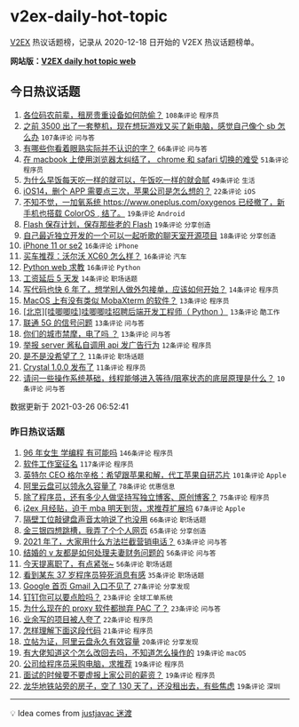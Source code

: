 # v2ex-daily-hot-topic

[V2EX](https://www.v2ex.com/) 热议话题榜，记录从 2020-12-18 日开始的 V2EX 热议话题榜单。

**网站版：[V2EX daily hot topic web](https://boojack.github.io/v2ex-daily-hot-topic-web/)**

## 今日热议话题

<!-- TODAY BEGIN -->

1. [各位码农前辈，租房贵重设备如何防偷？](https://www.v2ex.com/t/765254) `108条评论` `程序员`
1. [之前 3500 出了一套整机，现在想玩游戏又买了新电脑，感觉自己像个 sb 怎么办](https://www.v2ex.com/t/765249) `107条评论` `问与答`
1. [有哪些你看着眼熟实际并不认识的字？](https://www.v2ex.com/t/765262) `66条评论` `问与答`
1. [在 macbook 上使用浏览器太纠结了， chrome 和 safari 切换的难受](https://www.v2ex.com/t/765288) `51条评论` `程序员`
1. [为什么早饭每天吃一样的就可以，午饭吃一样的就会腻](https://www.v2ex.com/t/765250) `49条评论` `生活`
1. [iOS14，删个 APP 需要点三次，苹果公司是怎么想的？](https://www.v2ex.com/t/765353) `22条评论` `iOS`
1. [不知不觉，一加氧系统 https://www.oneplus.com/oxygenos 已经撤了，新手机也搭载 ColorOS , 结了。](https://www.v2ex.com/t/765322) `19条评论` `Android`
1. [Flash 保存计划，保存那些老的 Flash](https://www.v2ex.com/t/765236) `19条评论` `分享创造`
1. [自己最近独立开发的一个可以一起听歌的聊天室开源项目](https://www.v2ex.com/t/765354) `18条评论` `分享创造`
1. [iPhone 11 or se2](https://www.v2ex.com/t/765367) `16条评论` `iPhone`
1. [买车推荐：沃尔沃 XC60 怎么样？](https://www.v2ex.com/t/765252) `16条评论` `汽车`
1. [Python web 求教](https://www.v2ex.com/t/765246) `16条评论` `Python`
1. [工资延后 5 天发](https://www.v2ex.com/t/765266) `14条评论` `职场话题`
1. [写代码也快 6 年了，想学别人做外包接单，应该如何开始？](https://www.v2ex.com/t/765251) `14条评论` `程序员`
1. [MacOS 上有没有类似 MobaXterm 的软件？](https://www.v2ex.com/t/765361) `13条评论` `程序员`
1. [[北京][哇唧唧哇]哇唧唧哇招聘后端开发工程师（ Python ）](https://www.v2ex.com/t/765355) `13条评论` `酷工作`
1. [联通 5G 的信号问题](https://www.v2ex.com/t/765238) `13条评论` `问与答`
1. [你们的城市禁摩，电了吗 ？](https://www.v2ex.com/t/765253) `13条评论` `问与答`
1. [举报 server 酱私自调用 api 发广告行为](https://www.v2ex.com/t/765309) `12条评论` `程序员`
1. [是不是没希望了？](https://www.v2ex.com/t/765364) `11条评论` `职场话题`
1. [Crystal 1.0.0 发布了](https://www.v2ex.com/t/765241) `11条评论` `程序员`
1. [请问一些操作系统基础，线程能够进入等待/阻塞状态的底层原理是什么？](https://www.v2ex.com/t/765341) `10条评论` `问与答`

数据更新于 2021-03-26 06:52:41

<!-- TODAY END -->

### 昨日热议话题

<!-- YESTERDAY BEGIN -->

1. [96 年女生 学编程 有可能吗](https://www.v2ex.com/t/765087) `146条评论` `程序员`
1. [软件工作室征名](https://www.v2ex.com/t/765071) `117条评论` `程序员`
1. [英特尔 CEO 格尔辛格：希望跟苹果和解，代工苹果自研芯片](https://www.v2ex.com/t/764844) `101条评论` `Apple`
1. [阿里云盘可以领永久容量了](https://www.v2ex.com/t/764995) `78条评论` `优惠信息`
1. [除了程序员，还有多少人做坚持写独立博客、原创博客？](https://www.v2ex.com/t/764879) `75条评论` `程序员`
1. [i2ex 月经贴，迫于 mba 明天到货，求推荐扩展坞](https://www.v2ex.com/t/764924) `67条评论` `Apple`
1. [隔壁工位敲键盘声音太响说了也没用](https://www.v2ex.com/t/765091) `66条评论` `职场话题`
1. [金三银四想跳槽，我弄了个个人网页](https://www.v2ex.com/t/764950) `65条评论` `分享创造`
1. [2021 年了，大家用什么方法拦截营销电话？](https://www.v2ex.com/t/764883) `63条评论` `问与答`
1. [结婚的 v 友都是如何处理夫妻财务问题的](https://www.v2ex.com/t/764964) `56条评论` `问与答`
1. [今天提离职了，有点紧张~](https://www.v2ex.com/t/764849) `56条评论` `职场话题`
1. [看到某东 37 岁程序员猝死消息有感](https://www.v2ex.com/t/765093) `35条评论` `职场话题`
1. [Google 首页 Gmail 入口不见了](https://www.v2ex.com/t/765128) `27条评论` `分享发现`
1. [钉钉你可以要点脸吗？](https://www.v2ex.com/t/764943) `23条评论` `全球工单系统`
1. [为什么现在的 proxy 软件都抛弃 PAC 了？](https://www.v2ex.com/t/764913) `23条评论` `问与答`
1. [业余写的项目被人夸了](https://www.v2ex.com/t/764897) `22条评论` `程序员`
1. [怎样理解下面这段代码](https://www.v2ex.com/t/765041) `21条评论` `程序员`
1. [立帖为证，阿里云盘永久有效容量](https://www.v2ex.com/t/765141) `20条评论` `分享发现`
1. [有大佬知道这个怎么改回去吗，不知道怎么操作的](https://www.v2ex.com/t/765162) `19条评论` `macOS`
1. [公司给程序员采购电脑，求推荐](https://www.v2ex.com/t/765125) `19条评论` `程序员`
1. [面试的时候要不要虚报上家公司的薪资？](https://www.v2ex.com/t/765063) `19条评论` `程序员`
1. [龙华地铁站旁的房子，空了 130 天了，还没租出去，有些焦虑](https://www.v2ex.com/t/765003) `19条评论` `深圳`

<!-- YESTERDAY END -->

---

💡 Idea comes from [justjavac 迷渡](https://github.com/justjavac/)
